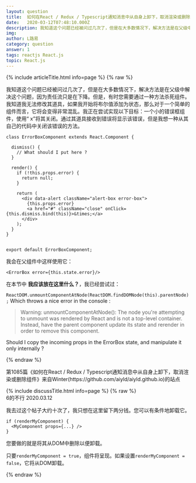 ```yaml
---
layout: question
title:  如何在React / Redux / Typescript通知消息中从自身上卸下，取消渲染或删除组件
date:   2020-03-12T07:48:10.000Z
description: 我知道这个问题已经被问过几次了，但是在大多数情况下，解决方法是在父级中解决这个问题，因为责任流只是在下降。但是，有时您需要通过一种方法杀死组件。我知道我无...
img: 
author: L路易
category: question
answer: 1
tags: reactjs React.js
topic: React.js
---
```

<div class="article-root">
  <div class="article">
    {% include articleTitle.html info=page %}
    {% raw %}
    <div class="article-content"><p><font style="vertical-align: inherit;"><font style="vertical-align: inherit;">我知道这个问题已经被问过几次了，但是在大多数情况下，解决方法是在父级中解决这个问题，因为责任流只是在下降。</font><font style="vertical-align: inherit;">但是，有时您需要通过一种方法杀死组件。</font><font style="vertical-align: inherit;">我知道我无法修改其道具，如果我开始将布尔值添加为状态，那么对于一个简单的组件而言，它将会变得非常混乱。</font><font style="vertical-align: inherit;">我正在尝试实现以下目标：一个小的错误框组件，使用“ x”将其关闭。</font><font style="vertical-align: inherit;">通过其道具接收到错误将显示该错误，但是我想一种从其自己的代码中关闭该错误的方法。</font></font></p>

<pre><code>class ErrorBoxComponent extends React.Component {<font></font>
<font></font>
  dismiss() {<font></font>
    // What should I put here ?<font></font>
  }<font></font>
<font></font>
  render() {<font></font>
    if (!this.props.error) {<font></font>
      return null;<font></font>
    }<font></font>
<font></font>
    return (<font></font>
      &lt;div data-alert className="alert-box error-box"&gt;<font></font>
        {this.props.error}<font></font>
        &lt;a href="#" className="close" onClick={this.dismiss.bind(this)}&gt;&amp;times;&lt;/a&gt;<font></font>
      &lt;/div&gt;<font></font>
    );<font></font>
  }<font></font>
}<font></font>
<font></font>
<font></font>
export default ErrorBoxComponent;<font></font>
</code></pre>

<p><font style="vertical-align: inherit;"><font style="vertical-align: inherit;">我会在父组件中这样使用它：</font></font></p>

<pre><code>&lt;ErrorBox error={this.state.error}/&gt;
</code></pre>

<p><font style="vertical-align: inherit;"><font style="vertical-align: inherit;">在本节中   </font></font><strong><font style="vertical-align: inherit;"><font style="vertical-align: inherit;">我应该放在这里什么？</font></font></strong><font style="vertical-align: inherit;"><font style="vertical-align: inherit;">，我已经尝试过：</font></font></p>

<p><code>ReactDOM.unmountComponentAtNode(ReactDOM.findDOMNode(this).parentNode);</code>
Which throws a nice error in the console :</p>

<blockquote>
  <p>Warning: unmountComponentAtNode(): The node you're attempting to unmount was rendered by React and is not a top-level container. Instead, have the parent component update its state and rerender in order to remove this component.</p>
</blockquote>

<p>Should I copy the incoming props in the ErrorBox state, and manipulate it only internally ?</p></div>
    {% endraw %}
  </div>
  <p class="winter_mark">第1085篇《如何在React / Redux / Typescript通知消息中从自身上卸下，取消渲染或删除组件》来自Winter(https://github.com/aiyld/aiyld.github.io)的站点</p>
  <div class="discuss-wrapper">
    {% include discussTitle.html info=page %}
    {% raw %}
    <div class="discuss-list">
    <div class="discuss-item">
        <div class="discuss-parent">
          <div class="discuss-meta">
            <span class="discuss-user">6的不行</span>
            <span class="discuss-time">2020.03.12</span>
          </div>
          <div class="discuss-comment"><p><font style="vertical-align: inherit;"><font style="vertical-align: inherit;">我去过这个帖子大约十次了，我只想在这里留下两分钱。</font><font style="vertical-align: inherit;">您可以有条件地卸载它。</font></font></p>

<pre><code>if (renderMyComponent) {<font></font>
  &lt;MyComponent props={...} /&gt;<font></font>
}<font></font>
</code></pre>

<p><font style="vertical-align: inherit;"><font style="vertical-align: inherit;">您要做的就是将其从DOM中删除以便卸载。</font></font></p>

<p><font style="vertical-align: inherit;"><font style="vertical-align: inherit;">只要</font></font><code>renderMyComponent = true</code><font style="vertical-align: inherit;"><font style="vertical-align: inherit;">，组件将呈现。</font><font style="vertical-align: inherit;">如果设置</font></font><code>renderMyComponent = false</code><font style="vertical-align: inherit;"><font style="vertical-align: inherit;">，它将从DOM卸载。</font></font></p></div>
        </div></div>
    </div>
    {% endraw %}
  </div>
<div>
